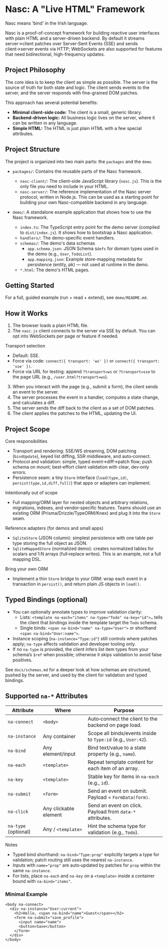 # Nasc: A "Live HTML" Framework

Nasc means 'bind' in the Irish language.

Nasc is a proof-of-concept framework for building reactive user interfaces with plain HTML and a server-driven backend. By default it streams server→client patches over Server‑Sent Events (SSE) and sends client→server events via HTTP; WebSockets are also supported for features that need bidirectional, high-frequency updates.

## Project Philosophy

The core idea is to keep the client as simple as possible. The server is the source of truth for both state and logic. The client sends events to the server, and the server responds with fine-grained DOM patches.

This approach has several potential benefits:

* **Minimal client-side code:** The client is a small, generic library.
* **Backend-driven logic:** All business logic lives on the server, where it can be written in any language.
* **Simple HTML:** The HTML is just plain HTML with a few special attributes.

## Project Structure

The project is organized into two main parts: the `packages` and the `demo`.

* `packages/`: Contains the reusable parts of the Nasc framework.
  * `nasc-client/`: The client-side JavaScript library (`nasc.js`). This is the only file you need to include in your HTML.
  * `nasc-server/`: The reference implementation of the Nasc server protocol, written in Node.js. This can be used as a starting point for building your own Nasc-compatible backend in any language.

* `demo/`: A standalone example application that shows how to use the Nasc framework.
  * `index.ts`: The TypeScript entry point for the demo server (compiled to `dist/index.js`). It shows how to bootstrap a Nasc application.
  * `handlers/`: The demo-specific event handlers.
  * `schemas/`: The demo's data schemas
    * `app.schema.json`: JSON Schema `$defs` for domain types used in the demo (e.g., `User`, `TodoList`).
    * `app.mapping.json`: Example store-mapping metadata for persistence (entity, pk) — not used at runtime in the demo.
  * `*.html`: The demo's HTML pages.

## Getting Started

For a full, guided example (run + read + extend), see `demo/README.md`.

## How it Works

1. The browser loads a plain HTML file.
2. The `nasc.js` client connects to the server via SSE by default. You can opt into WebSockets per page or feature if needed.

Transport selection
* Default: SSE.
* Force via code: `connect({ transport: 'ws' })` or `connect({ transport: 'sse' })`.
* Force via URL for testing: append `?transport=ws` or `?transport=sse` to the page URL (e.g., `/user.html?transport=ws`).

3. When you interact with the page (e.g., submit a form), the client sends an event to the server.
4. The server processes the event in a handler, computes a state change, and calculates a diff.
5. The server sends the diff back to the client as a set of DOM patches.
6. The client applies the patches to the HTML, updating the UI.

## Project Scope

Core responsibilities
* Transport and rendering: SSE/WS streaming, DOM patching (`bindUpdate`), keyed list diffing, SSR middleware, and auto‑connect.
* Protocol and validation: simple, typed event→diff→patch flow; push schema on mount; best‑effort client validation with clear, dev‑only errors.
* Persistence seam: a tiny `Store` interface (`load(type,id)`, `persist(type,id,diff,full)`) that apps or adapters can implement.

Intentionally out of scope
* Full mapping/ORM layer for nested objects and arbitrary relations, migrations, indexes, and vendor‑specific features. Teams should use an existing ORM (Prisma/Drizzle/TypeORM/Knex) and plug it into the `Store` seam.

Reference adapters (for demos and small apps)
* `SqliteStore` (JSON column): simplest persistence with one table per type storing the full object as JSON.
* `SqliteMappedStore` (normalized demo): creates normalized tables for scalars and 1:N arrays (full‑replace writes). This is an example, not a full mapping DSL.

Bring your own ORM
* Implement a thin `Store` bridge to your ORM: wrap each event in a transaction in `persist()`, and return plain JS objects in `load()`.

## Typed Bindings (optional)

* You can optionally annotate types to improve validation clarity:
  * Lists: `<template na-each="items" na-type="Todo" na-key="id">…` tells the client that bindings inside the template target the `Todo` schema.
  * Single binds: `<span na-bind="name" na-type="User">` or shorthand `<span na-bind="User:name">`.
* Instance scoping (`na-instance="Type:id"`) still controls where patches apply; `na-type` affects validation and developer tooling only.
* If no `na-type` is provided, the client infers list item types from your schema’s `$ref` when possible; otherwise it skips validation to avoid false positives.

See `docs/schemas.md` for a deeper look at how schemas are structured, pushed by the server, and used by the client for validation and typed bindings.

## Supported `na-*` Attributes

| Attribute            | Where                 | Purpose                                                        |
|----------------------|-----------------------|----------------------------------------------------------------|
| `na-connect`         | `<body>`              | Auto‑connect the client to the backend on page load.          |
| `na-instance`        | Any container         | Scope all binds/events inside to `Type:id` (e.g., `User:42`). |
| `na-bind`            | Any element/input     | Bind text/value to a state property (e.g., `name`).           |
| `na-each`            | `<template>`          | Repeat template content for each item of an array.            |
| `na-key`             | `<template>`          | Stable key for items in `na-each` (e.g., `id`).               |
| `na-submit`          | `<form>`              | Send an event on submit. Payload = `FormData(form)`.          |
| `na-click`           | Any clickable element | Send an event on click. Payload from `data-*` attributes.     |
| `na-type` (optional) | Any / `<template>`    | Hint the schema type for validation (e.g., `Todo`).           |

Notes
- Typed bind shorthand: `na-bind="Type:prop"` explicitly targets a type for validation; patch routing still uses the nearest `na-instance`.
- Inputs with `name="prop"` are auto‑updated by patches for `prop` within the same `na-instance`.
- For lists, place `na-each` and `na-key` on a `<template>` inside a container bound with `na-bind="items"`.

### Minimal Example

```
<body na-connect>
  <div na-instance="User:current">
    <h2>Hello, <span na-bind="name">Guest</span></h2>
    <form na-submit="save_profile">
      <input name="name">
      <button>Save</button>
    </form>
  </div>
</body>
```

